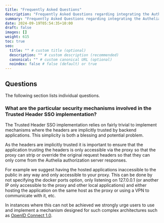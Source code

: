 ```yaml
---
title: "Frequently Asked Questions"
description: "Frequently Asked Questions regarding integrating the Authelia Trusted Header SSO implementation with applications"
summary: "Frequently Asked Questions regarding integrating the Authelia Trusted Header SSO implementation with applications."
date: 2024-09-19T05:54:35+10:00
draft: false
images: []
weight: 615
toc: true
seo:
  title: "" # custom title (optional)
  description: "" # custom description (recommended)
  canonical: "" # custom canonical URL (optional)
  noindex: false # false (default) or true
---
```


## Questions

The following section lists individual questions.

### What are the particular security mechanisms involved in the Trusted Header SSO implementation?

The Trusted Header SSO implementation relies on fairly trivial to implement mechanisms where the headers are implicitly
trusted by backend applications. This simplicity is both a blessing and potential problem.

As the headers are implicitly trusted it is important to ensure that the application trusting the headers is only
accessible via the proxy so that the proxy can strip or override the original request headers so that they can only
come from the Authelia authorization server responses.

For example we suggest having the hosted applications inaccessible to the public in any way and only accessible to your
proxy. This can be done by not specifying the docker ports option, only listening on 127.0.0.1 (or another IP only
accessible to the proxy and other local applications) and either hosting the application on the same host as the proxy
or using a VPN to communicate with it, etc.

In instances where this can not be achieved we strongly urge users to use and implement a mechanism designed for such
complex architectures such as [OpenID Connect 1.0](../openid-connect/introduction.md).
